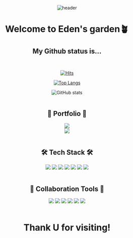 <div align=center>

![header](https://capsule-render.vercel.app/api?type=waving&color=gradient&height=200&section=header&text=Hello!%20I'm%20eden&fontSize=100)

<h1>Welcome to Eden's garden🪴</h1>
<h2>My Github status is...</h2>
<br>

[![Hits](https://hits.seeyoufarm.com/api/count/incr/badge.svg?url=https%3A%2F%2Fgithub.com%2Fagnesofdeo&count_bg=%23C9A8FF&title_bg=%23555555&icon=github.svg&icon_color=%23E7E7E7&title=hits&edge_flat=false)](https://hits.seeyoufarm.com)
<br>

[![Top Langs](https://github-readme-stats.vercel.app/api/top-langs/?username=agnesofdeo&layout=compact)](https://github.com/agnesofdeo/github-readme-stats)
<br>

![GitHub stats](https://github-readme-stats.vercel.app/api?username=agnesofdeo&show_icons=true&theme=dracula)
<br>
<br>

<h2>🔗 Portfolio 🔗</h2>
<a href="https://yuzinnee.notion.site/FE-DEVELOPER-MOYUJIN-1884b5e6ac5a4a4ab0429b646cc73afb" target="_blank"><img src="https://img.shields.io/badge/Notion🔗-000000?style=flat&logo=Notion&logoColor=white"/></a>
<br>
<a href="https://velog.io/@agnesofdeo" target="_blank"><img src="https://img.shields.io/badge/Velog🔗-20c997?style=flat&logo=Velog&logoColor=white"/></a>
<br>
<br>
<h2>🛠 Tech Stack 🛠</h2>

<img src="https://img.shields.io/badge/HTML-E34F26?style=flat&logo=HTML5&logoColor=white"/>
<img src="https://img.shields.io/badge/CSS-1572B6?style=flat&logo=CSS3&logoColor=white"/>
<img src="https://img.shields.io/badge/Sass-CC6699?style=flat&logo=Sass&logoColor=white"/>
<img src="https://img.shields.io/badge/JavaScript-F7DF1E?style=flat&logo=JavaScript&logoColor=white"/>
<img src="https://img.shields.io/badge/TypeScript-3178C6?style=flat&logo=TypeScript&logoColor=white"/>
<img src="https://img.shields.io/badge/React-61DAFB?style=flat&logo=React&logoColor=white"/>
<img src="https://img.shields.io/badge/Vue.js-4FC08D?style=flat&logo=Vue.js&logoColor=white"/>
<br>
<br>
<h2>🤝 Collaboration Tools 🤝</h2>
<img src="https://img.shields.io/badge/⑂Fork-0092CF?style=flat&logo=logoColor=white"/>
<img src="https://img.shields.io/badge/Storybook-FF4785?style=flat&logo=Storybook
&logoColor=white"/>
<img src="https://img.shields.io/badge/Git-F05032?style=flat&logo=Git&logoColor=white"/>
<img src="https://img.shields.io/badge/Github-181717?style=flat&logo=Github&logoColor=white"/>
<img src="https://img.shields.io/badge/Slack-4A154B?style=flat&logo=Slack&logoColor=white"/>
<img src="https://img.shields.io/badge/Trello-0052CC?style=flat&logo=Trello&logoColor=white"/>
<br>
<br>

<h1>Thank U for visiting!</h1>

</div>
